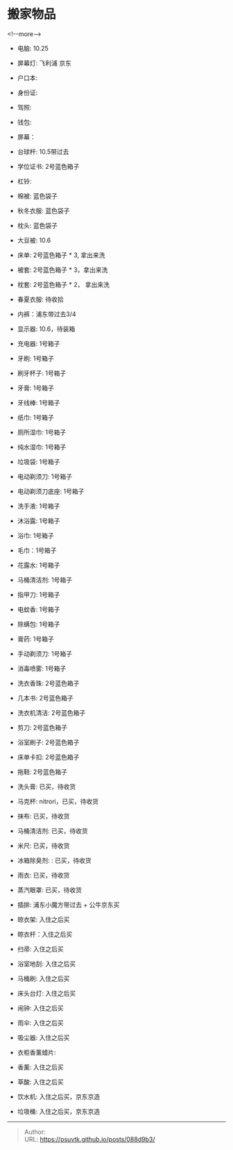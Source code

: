 # 搬家物品


&lt;!--more--&gt;
- 电脑: 10.25
- 屏幕灯: 飞利浦 京东 
- 户口本: 
- 身份证: 
- 驾照:
- 钱包:
- 屏幕：

- 台球杆: 10.5带过去
- 学位证书: 2号蓝色箱子
- 杠铃: 

- 棉被: 蓝色袋子
- 秋冬衣服: 蓝色袋子
- 枕头: 蓝色袋子

- 大豆被: 10.6
- 床单: 2号蓝色箱子 * 3, 拿出来洗
- 被套: 2号蓝色箱子 * 3，拿出来洗
- 枕套: 2号蓝色箱子 * 2， 拿出来洗
- 春夏衣服: 待收拾
- 内裤：浦东带过去3/4 
- 显示器: 10.6，待装箱

- 充电器: 1号箱子
- 牙刷: 1号箱子
- 刷牙杯子: 1号箱子
- 牙膏: 1号箱子
- 牙线棒: 1号箱子
- 纸巾: 1号箱子
- 厕所湿巾: 1号箱子
- 纯水湿巾: 1号箱子
- 垃圾袋: 1号箱子
- 电动剃须刀: 1号箱子 
- 电动剃须刀底座: 1号箱子
- 洗手液: 1号箱子
- 沐浴露: 1号箱子
- 浴巾: 1号箱子 
- 毛巾：1号箱子
- 花露水: 1号箱子
- 马桶清洁剂: 1号箱子
- 指甲刀: 1号箱子
- 电蚊香: 1号箱子
- 除螨包: 1号箱子
- 膏药: 1号箱子
- 手动剃须刀: 1号箱子
- 消毒喷雾: 1号箱子
- 洗衣香珠: 2号蓝色箱子
- 几本书: 2号蓝色箱子
- 洗衣机清洁: 2号蓝色箱子
- 剪刀: 2号蓝色箱子
- 浴室刷子: 2号蓝色箱子
- 床单卡扣: 2号蓝色箱子
- 拖鞋:  2号蓝色箱子

- 洗头膏: 已买，待收货
- 马克杯: nitrori，已买，待收货
- 抹布: 已买，待收货
- 马桶清洁剂: 已买，待收货
- 米尺: 已买，待收货
- 冰箱除臭剂: : 已买，待收货
- 雨衣: 已买，待收货
- 蒸汽眼罩: 已买，待收货

- 插排: 浦东小魔方带过去 &#43; 公牛京东买
- 晾衣架: 入住之后买
- 晾衣杆：入住之后买
- 扫帚: 入住之后买
- 浴室地刮: 入住之后买
- 马桶刷: 入住之后买
- 床头台灯: 入住之后买
- 闹钟: 入住之后买
- 雨伞: 入住之后买
- 吸尘器: 入住之后买
- 衣柜香薰蜡片: 
- 香薰: 入住之后买
- 草酸: 入住之后买
- 饮水机: 入住之后买，京东京造
- 垃圾桶: 入住之后买，京东京造



---

> Author:   
> URL: https://psuvtk.github.io/posts/088d9b3/  

